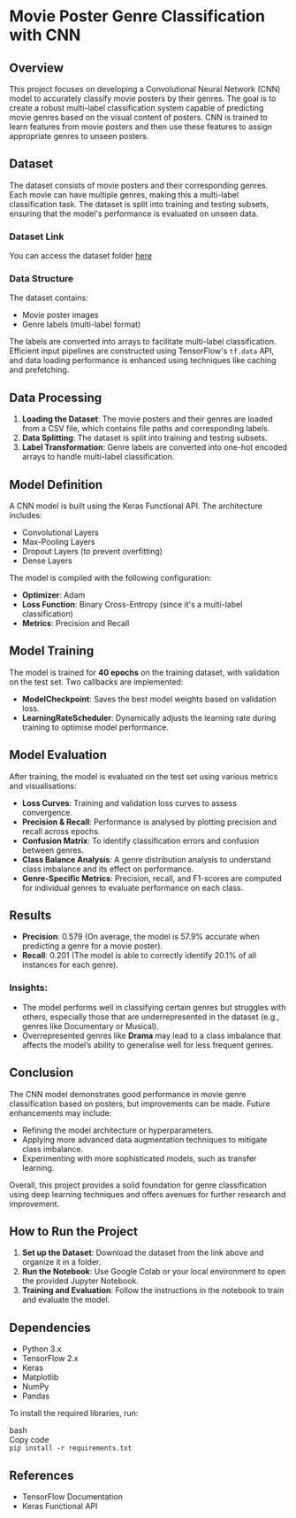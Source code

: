 # **Movie Poster Genre Classification with CNN**

## **Overview**

This project focuses on developing a Convolutional Neural Network (CNN) model to accurately classify movie posters by their genres. The goal is to create a robust multi-label classification system capable of predicting movie genres based on the visual content of posters. CNN is trained to learn features from movie posters and then use these features to assign appropriate genres to unseen posters.

## **Dataset**

The dataset consists of movie posters and their corresponding genres. Each movie can have multiple genres, making this a multi-label classification task. The dataset is split into training and testing subsets, ensuring that the model's performance is evaluated on unseen data.

### **Dataset Link**

You can access the dataset folder [here](https://drive.google.com/drive/folders/1F7nQJ1Dgd_Is2yTuae5lC-tpzPRvrBFo?usp=sharing)

### **Data Structure**

The dataset contains:

* Movie poster images  
* Genre labels (multi-label format)

The labels are converted into arrays to facilitate multi-label classification. Efficient input pipelines are constructed using TensorFlow's `tf.data` API, and data loading performance is enhanced using techniques like caching and prefetching.

## **Data Processing**

1. **Loading the Dataset**: The movie posters and their genres are loaded from a CSV file, which contains file paths and corresponding labels.  
2. **Data Splitting**: The dataset is split into training and testing subsets.  
3. **Label Transformation**: Genre labels are converted into one-hot encoded arrays to handle multi-label classification.

## **Model Definition**

A CNN model is built using the Keras Functional API. The architecture includes:

* Convolutional Layers  
* Max-Pooling Layers  
* Dropout Layers (to prevent overfitting)  
* Dense Layers

The model is compiled with the following configuration:

* **Optimizer**: Adam  
* **Loss Function**: Binary Cross-Entropy (since it's a multi-label classification)  
* **Metrics**: Precision and Recall

## **Model Training**

The model is trained for **40 epochs** on the training dataset, with validation on the test set. Two callbacks are implemented:

* **ModelCheckpoint**: Saves the best model weights based on validation loss.  
* **LearningRateScheduler**: Dynamically adjusts the learning rate during training to optimise model performance.

## **Model Evaluation**

After training, the model is evaluated on the test set using various metrics and visualisations:

* **Loss Curves**: Training and validation loss curves to assess convergence.  
* **Precision & Recall**: Performance is analysed by plotting precision and recall across epochs.  
* **Confusion Matrix**: To identify classification errors and confusion between genres.  
* **Class Balance Analysis**: A genre distribution analysis to understand class imbalance and its effect on performance.  
* **Genre-Specific Metrics**: Precision, recall, and F1-scores are computed for individual genres to evaluate performance on each class.

## **Results**

* **Precision**: 0.579 (On average, the model is 57.9% accurate when predicting a genre for a movie poster).  
* **Recall**: 0.201 (The model is able to correctly identify 20.1% of all instances for each genre).

### **Insights:**

* The model performs well in classifying certain genres but struggles with others, especially those that are underrepresented in the dataset (e.g., genres like Documentary or Musical).  
* Overrepresented genres like **Drama** may lead to a class imbalance that affects the model’s ability to generalise well for less frequent genres.

## **Conclusion**

The CNN model demonstrates good performance in movie genre classification based on posters, but improvements can be made. Future enhancements may include:

* Refining the model architecture or hyperparameters.  
* Applying more advanced data augmentation techniques to mitigate class imbalance.  
* Experimenting with more sophisticated models, such as transfer learning.

Overall, this project provides a solid foundation for genre classification using deep learning techniques and offers avenues for further research and improvement.

## **How to Run the Project**

1. **Set up the Dataset**: Download the dataset from the link above and organize it in a folder.  
2. **Run the Notebook**: Use Google Colab or your local environment to open the provided Jupyter Notebook.  
3. **Training and Evaluation**: Follow the instructions in the notebook to train and evaluate the model.

## **Dependencies**

* Python 3.x  
* TensorFlow 2.x  
* Keras  
* Matplotlib  
* NumPy  
* Pandas

To install the required libraries, run:

bash  
Copy code  
`pip install -r requirements.txt`

## **References**

* TensorFlow Documentation  
* Keras Functional API

